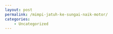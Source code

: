 ```yaml
---
layout: post
permalink: /mimpi-jatuh-ke-sungai-naik-motor/
categories:
    - Uncategorized
---
```


